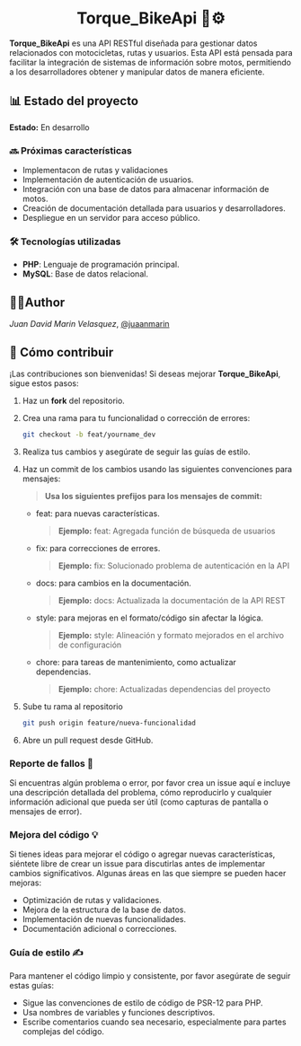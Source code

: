 <h1 align='center'> Torque_BikeApi 🛵⚙️ </h1>

**Torque_BikeApi** es una API RESTful diseñada para gestionar datos relacionados con motocicletas, rutas y usuarios. Esta API está pensada para facilitar la integración de sistemas de información sobre motos, permitiendo a los desarrolladores obtener y manipular datos de manera eficiente.

## 📊 Estado del proyecto

**Estado:** En desarrollo

### 🔜 Próximas características

- Implementacon de rutas y validaciones
- Implementación de autenticación de usuarios.
- Integración con una base de datos para almacenar información de motos.
- Creación de documentación detallada para usuarios y desarrolladores.
- Despliegue en un servidor para acceso público.

### 🛠 Tecnologías utilizadas

- **PHP**: Lenguaje de programación principal.
- **MySQL**: Base de datos relacional.

## 🧑‍💻Author
*Juan David Marin Velasquez*, [@juaanmarin](https://github.com/juaanmarin)


## 🤝 Cómo contribuir

¡Las contribuciones son bienvenidas! Si deseas mejorar **Torque_BikeApi**, sigue estos pasos:

1. Haz un **fork** del repositorio.
2. Crea una rama para tu funcionalidad o corrección de errores:
   ```bash 
   git checkout -b feat/yourname_dev
3. Realiza tus cambios y asegúrate de seguir las guías de estilo.
4. Haz un commit de los cambios usando las siguientes convenciones para mensajes:
    > **Usa los siguientes prefijos para los mensajes de commit:**
    
    - feat: para nuevas características.

        > **Ejemplo:**
        feat: Agregada función de búsqueda de usuarios

    - fix: para correcciones de errores.
        > **Ejemplo:**
        fix: Solucionado problema de autenticación en la API

    - docs: para cambios en la documentación.
        > **Ejemplo:**
        docs: Actualizada la documentación de la API REST

    - style: para mejoras en el formato/código sin afectar la lógica.
        > **Ejemplo:**
        style: Alineación y formato mejorados en el archivo de configuración

    - chore: para tareas de mantenimiento, como actualizar dependencias.
        > **Ejemplo:**
        chore: Actualizadas dependencias del proyecto

5. Sube tu rama al repositorio

    ``` bash
    git push origin feature/nueva-funcionalidad

6. Abre un pull request desde GitHub.

### Reporte de fallos 🐛
Si encuentras algún problema o error, por favor crea un issue aquí e incluye una descripción detallada del problema, cómo reproducirlo y cualquier información adicional que pueda ser útil (como capturas de pantalla o mensajes de error).

### Mejora del código 💡
Si tienes ideas para mejorar el código o agregar nuevas características, siéntete libre de crear un issue para discutirlas antes de implementar cambios significativos. Algunas áreas en las que siempre se pueden hacer mejoras:
- Optimización de rutas y validaciones.
- Mejora de la estructura de la base de datos.
- Implementación de nuevas funcionalidades.
- Documentación adicional o correcciones.
### Guía de estilo ✍️
Para mantener el código limpio y consistente, por favor asegúrate de seguir estas guías:

- Sigue las convenciones de estilo de código de PSR-12 para PHP.
- Usa nombres de variables y funciones descriptivos.
- Escribe comentarios cuando sea necesario, especialmente para partes complejas del código.